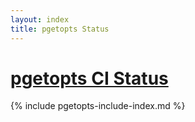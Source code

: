 ```yaml
---
layout: index
title: pgetopts Status
---
```


<div class="row">
    <div class="col-lg-12 section">
	<h1 class="section-heading"><a href="https://github.com/0X1A/pgetopts">pgetopts CI Status</a></h1>
	{% include pgetopts-include-index.md %}
    </div>
</div>
